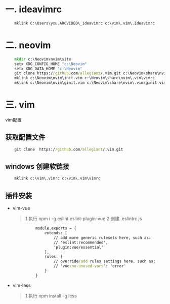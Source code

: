 # 一. ideavimrc
```cmd
    mklink C:\Users\yxu.ARCVIDEO\_ideavimrc c:\vim\.vim\.ideavimrc
```
# 二. neovim
```cmd
    mkdir c:\Neovim\nvim\site
    setx XDG_CONFIG_HOME "c:\Neovim"
    setx XDG_DATA_HOME "c:\Neovim"
    git clone https://github.com/allegiant/.vim.git c:\Neovim\share\nvim\.vim
    mklink c:\Neovim\nvim\init.vim c:\Neovim\share\nvim\.vim\vimrc 
    mklink c:\Neovim\nvim\ginit.vim c:\Neovim\share\nvim\.vim\ginit.vim

```
# 三. vim
vim配置
## 获取配置文件
```cmd
	git clone  https://github.com/allegiant/.vim.git
```
## windows 创建软链接
  ```cmd
      mklink c:\vim\.vimrc c:\vim\.vim\vimrc
 ```
## 插件安装
- vim-vue
	> 1.执行 npm i -g eslint eslint-plugin-vue
	> 2.创建 .eslintrc.js
  ```cmd
			module.exports = {
				extends: [
					// add more generic rulesets here, such as:
					// 'eslint:recommended',
					'plugin:vue/essential'
				],
				rules: {
					// override/add rules settings here, such as:
					// 'vue/no-unused-vars': 'error'
				}
			}
  ```
- vim-less
	> 1.执行 npm install -g less
